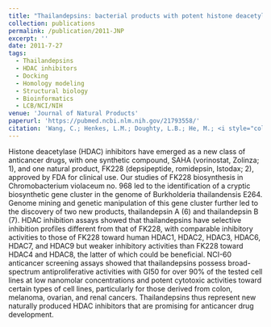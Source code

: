 ```yaml
---
title: "Thailandepsins: bacterial products with potent histone deacetylase inhibitory activities and broad-spectrum antiproliferative activities."
collection: publications
permalink: /publication/2011-JNP
excerpt: ''
date: 2011-7-27
tags:
  - Thailandepsins
  - HDAC inhibitors
  - Docking
  - Homology modeling
  - Structural biology
  - Bioinformatics
  - LCB/NCI/NIH
venue: 'Journal of Natural Products'
paperurl: 'https://pubmed.ncbi.nlm.nih.gov/21793558/'  
citation: 'Wang, C.; Henkes, L.M.; Doughty, L.B.; He, M.; <i style="color:DodgerBlue;">Wang, D.</i>; Meyer-Almes, F.J.; and Cheng, Y.Q. Thailandepsins: bacterial products with potent histone deacetylase inhibitory activities and broad-spectrum antiproliferative activities. <i>J Nat Prod</i> 74, 2031-2038 (2011).' 
---  
```

Histone deacetylase (HDAC) inhibitors have emerged as a new class of anticancer drugs, with one synthetic compound, SAHA (vorinostat, Zolinza; 1), and one natural product, FK228 (depsipeptide, romidepsin, Istodax; 2), approved by FDA for clinical use. Our studies of FK228 biosynthesis in Chromobacterium violaceum no. 968 led to the identification of a cryptic biosynthetic gene cluster in the genome of Burkholderia thailandensis E264. Genome mining and genetic manipulation of this gene cluster further led to the discovery of two new products, thailandepsin A (6) and thailandepsin B (7). HDAC inhibition assays showed that thailandepsins have selective inhibition profiles different from that of FK228, with comparable inhibitory activities to those of FK228 toward human HDAC1, HDAC2, HDAC3, HDAC6, HDAC7, and HDAC9 but weaker inhibitory activities than FK228 toward HDAC4 and HDAC8, the latter of which could be beneficial. NCI-60 anticancer screening assays showed that thailandepsins possess broad-spectrum antiproliferative activities with GI50 for over 90% of the tested cell lines at low nanomolar concentrations and potent cytotoxic activities toward certain types of cell lines, particularly for those derived from colon, melanoma, ovarian, and renal cancers. Thailandepsins thus represent new naturally produced HDAC inhibitors that are promising for anticancer drug development.
